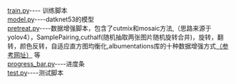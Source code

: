 [train.py](https://github.com/muzixt/muzixt.github.io/blob/20204dd8ed32cf00b4cb03530548b6ce3d57f440/darknet/train.py)---- 训练脚本  
[model.py](https://github.com/muzixt/muzixt.github.io/blob/20204dd8ed32cf00b4cb03530548b6ce3d57f440/darknet/model.py)----datknet53的模型  
[pretreat.py](https://github.com/muzixt/muzixt.github.io/blob/20204dd8ed32cf00b4cb03530548b6ce3d57f440/darknet/pretreat.py)----数据增强脚本，包含了cutmix和mosaic方法,（思路来源于yolov4），SamplePairing,cuthalf(随机抽取两张图片随机旋转合并)，旋转，翻转，颜色反转，自适应直方图均衡化,albumentations库的十种数据增强方式[（参考网址）](https://albumentations.ai/docs/) 等  
[progress_bar.py](https://github.com/muzixt/muzixt.github.io/blob/20204dd8ed32cf00b4cb03530548b6ce3d57f440/darknet/progress_bar.py)----进度条  
[test.py](https://github.com/muzixt/muzixt.github.io/blob/78d2d24c78566378224e45050bbe3e69f3a95018/darknet/test.py)----测试脚本
